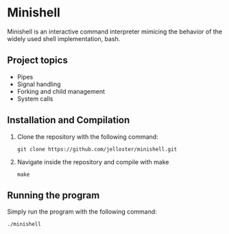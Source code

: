 # Minishell

Minishell is an interactive command interpreter mimicing the behavior of the widely used shell implementation, bash.

## Project topics
- Pipes
- Signal handling
- Forking and child management
- System calls

## Installation and Compilation

1. Clone the repository with the following command:

    ``` git clone https://github.com/jelloster/minishell.git ```

2. Navigate inside the repository and compile with make

    ``` make ```

## Running the program

Simply run the program with the following command:

  ```./minishell ```

